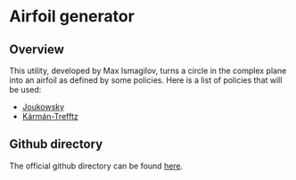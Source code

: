 # Airfoil generator

## Overview

This utility, developed by Max Ismagilov, turns a circle in the complex plane into an airfoil as defined by some policies.
Here is a list of policies that will be used:
 - [Joukowsky](docs/joukowsky.md)
 - [Kármán-Trefftz](docs/karman-trefftz.md)

## Github directory

The official github directory can be found [here](https://github.com/MaxIsmagilov/ATCSIndProj).

